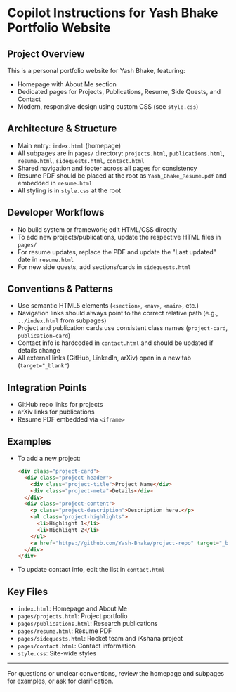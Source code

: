 # Copilot Instructions for Yash Bhake Portfolio Website

## Project Overview
This is a personal portfolio website for Yash Bhake, featuring:
- Homepage with About Me section
- Dedicated pages for Projects, Publications, Resume, Side Quests, and Contact
- Modern, responsive design using custom CSS (see `style.css`)

## Architecture & Structure
- Main entry: `index.html` (homepage)
- All subpages are in `pages/` directory: `projects.html`, `publications.html`, `resume.html`, `sidequests.html`, `contact.html`
- Shared navigation and footer across all pages for consistency
- Resume PDF should be placed at the root as `Yash_Bhake_Resume.pdf` and embedded in `resume.html`
- All styling is in `style.css` at the root

## Developer Workflows
- No build system or framework; edit HTML/CSS directly
- To add new projects/publications, update the respective HTML files in `pages/`
- For resume updates, replace the PDF and update the "Last updated" date in `resume.html`
- For new side quests, add sections/cards in `sidequests.html`

## Conventions & Patterns
- Use semantic HTML5 elements (`<section>`, `<nav>`, `<main>`, etc.)
- Navigation links should always point to the correct relative path (e.g., `../index.html` from subpages)
- Project and publication cards use consistent class names (`project-card`, `publication-card`)
- Contact info is hardcoded in `contact.html` and should be updated if details change
- All external links (GitHub, LinkedIn, arXiv) open in a new tab (`target="_blank"`)

## Integration Points
- GitHub repo links for projects
- arXiv links for publications
- Resume PDF embedded via `<iframe>`

## Examples
- To add a new project:
  ```html
  <div class="project-card">
    <div class="project-header">
      <div class="project-title">Project Name</div>
      <div class="project-meta">Details</div>
    </div>
    <div class="project-content">
      <p class="project-description">Description here.</p>
      <ul class="project-highlights">
        <li>Highlight 1</li>
        <li>Highlight 2</li>
      </ul>
      <a href="https://github.com/Yash-Bhake/project-repo" target="_blank">GitHub Repo</a>
    </div>
  </div>
  ```
- To update contact info, edit the list in `contact.html`

## Key Files
- `index.html`: Homepage and About Me
- `pages/projects.html`: Project portfolio
- `pages/publications.html`: Research publications
- `pages/resume.html`: Resume PDF
- `pages/sidequests.html`: Rocket team and iKshana project
- `pages/contact.html`: Contact information
- `style.css`: Site-wide styles

---
For questions or unclear conventions, review the homepage and subpages for examples, or ask for clarification.
